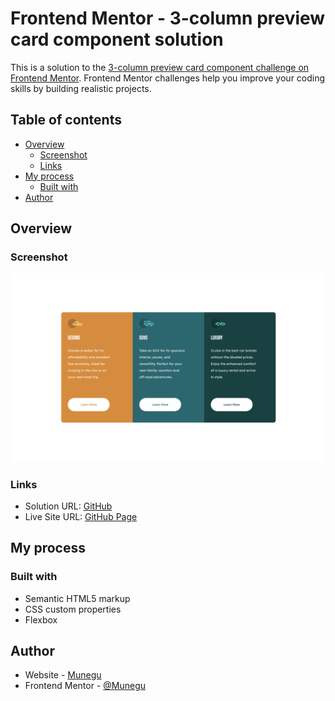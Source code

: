 # Frontend Mentor - 3-column preview card component solution

This is a solution to the [3-column preview card component challenge on Frontend Mentor](https://www.frontendmentor.io/challenges/3column-preview-card-component-pH92eAR2-). Frontend Mentor challenges help you improve your coding skills by building realistic projects. 

## Table of contents

- [Overview](#overview)
  - [Screenshot](#screenshot)
  - [Links](#links)
- [My process](#my-process)
  - [Built with](#built-with)
- [Author](#author)


## Overview

### Screenshot

![](./images/screenshot.png)

### Links

- Solution URL: [GitHub](https://github.com/Munegu/3-column-preview-card-frontend-challenge)
- Live Site URL: [GitHub Page](https://munegu.github.io/3-column-preview-card-frontend-challenge/)

## My process

### Built with

- Semantic HTML5 markup
- CSS custom properties
- Flexbox


## Author

- Website - [Munegu](https://github.com/Munegu)
- Frontend Mentor - [@Munegu](https://www.frontendmentor.io/profile/Munegu)

